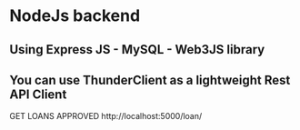 # NodeJs backend
## Using Express JS - MySQL - Web3JS library
## You can use ThunderClient as a lightweight Rest API Client

GET LOANS APPROVED http://localhost:5000/loan/